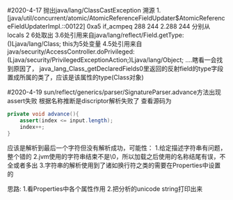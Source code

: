 
#2020-4-17 抛出java/lang/ClassCastException
溯源
1.[java/util/concurrent/atomic/AtomicReferenceFieldUpdater$AtomicReferenceFieldUpdaterImpl.<init>::00122] 0xa5 if_acmpeq 288 244
2.288 244 分别从locals 2 6处取出
3.6处引用来自java/lang/reflect/Field.getType:()Ljava/lang/Class; this为5处变量
4.5处引用来自java/security/AccessController.doPrivileged:(Ljava/security/PrivilegedExceptionAction;)Ljava/lang/Object; 
....瞎看一会找到原因了，
java_lang_Class_getDeclaredFields0里返回的反射field的type字段置成所属的类了，应该是该属性的type(Class对象)

#2020-4-19 sun/reflect/generics/parser/SignatureParser.advance方法出现assert失败
根据名称推断是discriptor解析失败了
查看源码为
```java
private void advance(){
	assert(index <= input.length);
	index++;
}
```
应该是解析到最后一个字符但没有解析成功，可能性：
1.给定描述字符串有问题，整个错的
2.jvm使用的字符串结束不是\0，所以加载之后使用的名称结尾有误，不全或者多出
3.字符串的解析使用到了诸如换行符之类的需要在Properties中设置的

思路:
1.看Properties中各个属性作用
2.把分析的unicode string打印出来


